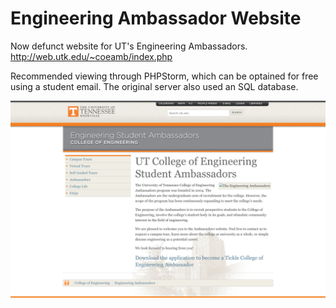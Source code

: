 # Engineering Ambassador Website
Now defunct website for UT's Engineering Ambassadors.
http://web.utk.edu/~coeamb/index.php

Recommended viewing through PHPStorm, which can be optained for free using a student email. The original server also used an SQL database.

![ambassador website homescreen](ambassador_website_homescreen.png?raw=true "Ambassador Website")
